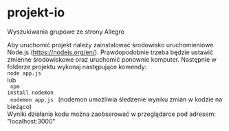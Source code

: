# projekt-io
Wyszukiwania grupowe ze strony Allegro

Aby uruchomić projekt należy zainstalować środowisko uruchomieniowe Node.js (https://nodejs.org/en/).
Prawdopodobnie trzeba będzie ustawić zmienne środowiskowe oraz uruchomić ponownie komputer.
Następnie w folderze projektu wykonaj następujące komendy: </br>
<code>node app.js</code> </br>
lub </br>
<code> npm install nodemon </code> </br>
<code> nodemon app.js </code>
(nodemon umożliwia śledzenie wyniku zmian w kodzie na bieżąco) </br>
Wyniki działania kodu można zaobserować w przeglądarce pod adresem: "localhost:3000"
